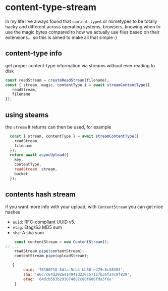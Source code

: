 # content-type-stream

In my life I've always found that `content-type`s or mimetypes to be totally hacky and different across operating systems, browsers, knowing when to use the magic bytes compared to how we actually use files based on their extensions... so this is aimed to make all that simple :)



## content-type info

get proper content-type information via streams without ever reading to disk

```js
const readStream = createReadStream(filename);
const { stream, magic, contentType } = await streamContentType({
   readStream,
   filename
});
```

## using steams

the `stream` it returns can then be used, for example

```js
  const { stream, contentType } = await streamContentType({
    readStream,
    filename
  });
  return await asyncUpload({
    key,
    contentType,
    readStream: stream,
    bucket
  });
```

## contents hash stream

if you want more info with your upload, with `ContentStream` you can get nice hashes

* `uuid`: RFC-compliant UUID v5.
* `etag`: Etag/S3 MD5 sum
* `sha`: A sha sum


```js
    const contentStream = new ContentStream();
// ...
    readStream.pipe(contentStream);
    contentStream.pipe(uploadStream);
```


```js
   { 
        uuid: '78160718-8dfa-5cb4-bb50-e479c8c58383',
        sha: 'e6c7c64d292a414941d239c57117b36f24c9f829',
        etag: '64dcb5b3b291074d02c80f600fda3f6e'
    }
```

